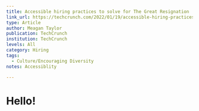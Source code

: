 ```yaml
---
title: Accessible hiring practices to solve for The Great Resignation
link_url: https://techcrunch.com/2022/01/19/accessible-hiring-practices-to-solve-for-the-great-resignation/?guccounter=1&guce_referrer=aHR0cHM6Ly93d3cuZ29vZ2xlLmNvbS8&guce_referrer_sig=AQAAAM9iA_cznmZmJvC6hLlFDakvOLqRaEVVmjbuoe-qqY36AFk5ih7uUQLcCkcEzIO0SwdTiSUQdjWUd1OvH5NpYD8GYTiujyXe-vyjA0A3fH8cIGBS6rntWiBGJdxZJa0O3IfDRbbyEoJC2fJ9-kiZDi5yMYEzAfoArxvzIpZH0f99
type: Article
author: Meagan Taylor
publication: TechCrunch
institution: TechCrunch
levels: All
category: Hiring
tags:
  - Culture/Encouraging Diversity
notes: Accessiblity

---
```


# Hello!
